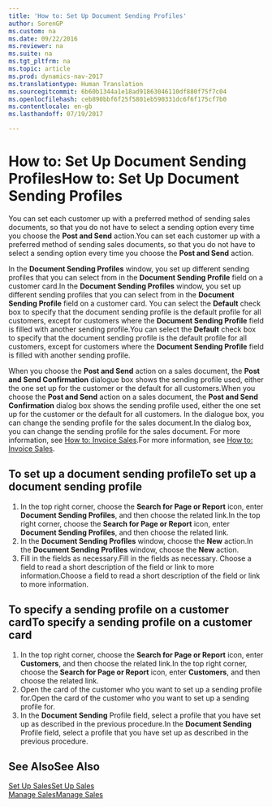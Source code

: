 ```yaml
---
title: 'How to: Set Up Document Sending Profiles'
author: SorenGP
ms.custom: na
ms.date: 09/22/2016
ms.reviewer: na
ms.suite: na
ms.tgt_pltfrm: na
ms.topic: article
ms.prod: dynamics-nav-2017
ms.translationtype: Human Translation
ms.sourcegitcommit: 6b60b1344a1e18ad91863046110df880f75f7c04
ms.openlocfilehash: ceb890bbf6f25f5801eb590331dc6f6f175cf7b0
ms.contentlocale: en-gb
ms.lasthandoff: 07/19/2017

---
```


# <a name="how-to-set-up-document-sending-profiles"></a><span data-ttu-id="707ff-102">How to: Set Up Document Sending Profiles</span><span class="sxs-lookup"><span data-stu-id="707ff-102">How to: Set Up Document Sending Profiles</span></span>
<span data-ttu-id="707ff-103">You can set each customer up with a preferred method of sending sales documents, so that you do not have to select a sending option every time you choose the **Post and Send** action.</span><span class="sxs-lookup"><span data-stu-id="707ff-103">You can set each customer up with a preferred method of sending sales documents, so that you do not have to select a sending option every time you choose the **Post and Send** action.</span></span>

<span data-ttu-id="707ff-104">In the **Document Sending Profiles** window, you set up different sending profiles that you can select from in the **Document Sending Profile** field on a customer card.</span><span class="sxs-lookup"><span data-stu-id="707ff-104">In the **Document Sending Profiles** window, you set up different sending profiles that you can select from in the **Document Sending Profile** field on a customer card.</span></span> <span data-ttu-id="707ff-105">You can select the **Default** check box to specify that the document sending profile is the default profile for all customers, except for customers where the **Document Sending Profile** field is filled with another sending profile.</span><span class="sxs-lookup"><span data-stu-id="707ff-105">You can select the **Default** check box to specify that the document sending profile is the default profile for all customers, except for customers where the **Document Sending Profile** field is filled with another sending profile.</span></span>

<span data-ttu-id="707ff-106">When you choose the **Post and Send** action on a sales document, the **Post and Send Confirmation** dialogue box shows the sending profile used, either the one set up for the customer or the default for all customers.</span><span class="sxs-lookup"><span data-stu-id="707ff-106">When you choose the **Post and Send** action on a sales document, the **Post and Send Confirmation** dialog box shows the sending profile used, either the one set up for the customer or the default for all customers.</span></span> <span data-ttu-id="707ff-107">In the dialogue box, you can change the sending profile for the sales document.</span><span class="sxs-lookup"><span data-stu-id="707ff-107">In the dialog box, you can change the sending profile for the sales document.</span></span> <span data-ttu-id="707ff-108">For more information, see [How to: Invoice Sales](sales-how-invoice-sales.md).</span><span class="sxs-lookup"><span data-stu-id="707ff-108">For more information, see [How to: Invoice Sales](sales-how-invoice-sales.md).</span></span>

## <a name="to-set-up-a-document-sending-profile"></a><span data-ttu-id="707ff-109">To set up a document sending profile</span><span class="sxs-lookup"><span data-stu-id="707ff-109">To set up a document sending profile</span></span>
1. <span data-ttu-id="707ff-110">In the top right corner, choose the **Search for Page or Report** icon, enter **Document Sending Profiles**, and then choose the related link.</span><span class="sxs-lookup"><span data-stu-id="707ff-110">In the top right corner, choose the **Search for Page or Report** icon, enter **Document Sending Profiles**, and then choose the related link.</span></span>
2. <span data-ttu-id="707ff-111">In the **Document Sending Profiles** window, choose the **New** action.</span><span class="sxs-lookup"><span data-stu-id="707ff-111">In the **Document Sending Profiles** window, choose the **New** action.</span></span>
3. <span data-ttu-id="707ff-112">Fill in the fields as necessary.</span><span class="sxs-lookup"><span data-stu-id="707ff-112">Fill in the fields as necessary.</span></span> <span data-ttu-id="707ff-113">Choose a field to read a short description of the field or link to more information.</span><span class="sxs-lookup"><span data-stu-id="707ff-113">Choose a field to read a short description of the field or link to more information.</span></span>

## <a name="to-specify-a-sending-profile-on-a-customer-card"></a><span data-ttu-id="707ff-114">To specify a sending profile on a customer card</span><span class="sxs-lookup"><span data-stu-id="707ff-114">To specify a sending profile on a customer card</span></span>
1. <span data-ttu-id="707ff-115">In the top right corner, choose the **Search for Page or Report** icon, enter **Customers**, and then choose the related link.</span><span class="sxs-lookup"><span data-stu-id="707ff-115">In the top right corner, choose the **Search for Page or Report** icon, enter **Customers**, and then choose the related link.</span></span>
2. <span data-ttu-id="707ff-116">Open the card of the customer who you want to set up a sending profile for.</span><span class="sxs-lookup"><span data-stu-id="707ff-116">Open the card of the customer who you want to set up a sending profile for.</span></span>
3. <span data-ttu-id="707ff-117">In the **Document Sending** Profile field, select a profile that you have set up as described in the previous procedure.</span><span class="sxs-lookup"><span data-stu-id="707ff-117">In the **Document Sending** Profile field, select a profile that you have set up as described in the previous procedure.</span></span>

## <a name="see-also"></a><span data-ttu-id="707ff-118">See Also</span><span class="sxs-lookup"><span data-stu-id="707ff-118">See Also</span></span>  
[<span data-ttu-id="707ff-119">Set Up Sales</span><span class="sxs-lookup"><span data-stu-id="707ff-119">Set Up Sales</span></span>](sales-setup-sales.md)  
[<span data-ttu-id="707ff-120">Manage Sales</span><span class="sxs-lookup"><span data-stu-id="707ff-120">Manage Sales</span></span>](sales-manage-sales.md)

